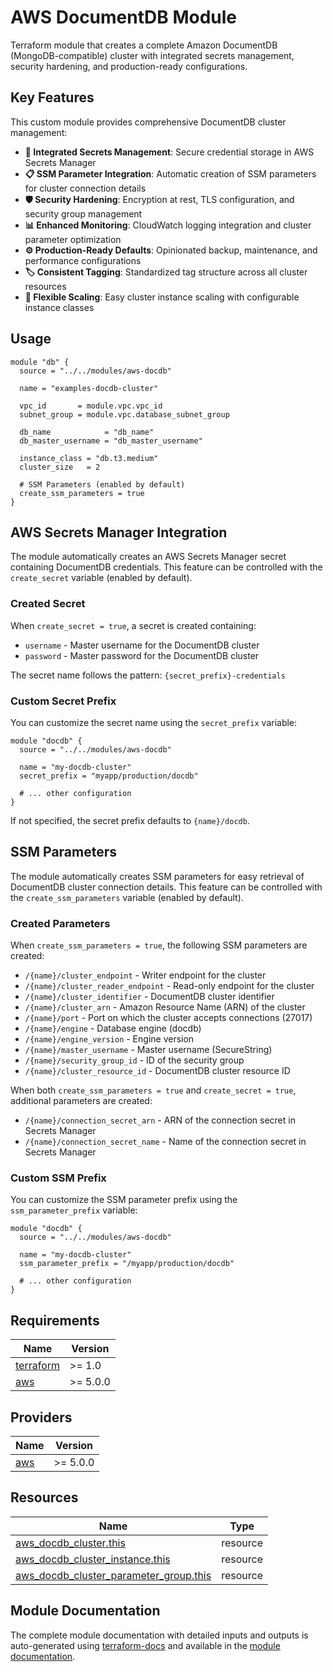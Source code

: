 # AWS DocumentDB Module

Terraform module that creates a complete Amazon DocumentDB (MongoDB-compatible) cluster with integrated secrets management, security hardening, and production-ready configurations.

## Key Features

This custom module provides comprehensive DocumentDB cluster management:

- **🔐 Integrated Secrets Management**: Secure credential storage in AWS Secrets Manager
- **📋 SSM Parameter Integration**: Automatic creation of SSM parameters for cluster connection details
- **🛡️ Security Hardening**: Encryption at rest, TLS configuration, and security group management
- **📊 Enhanced Monitoring**: CloudWatch logging integration and cluster parameter optimization
- **⚙️ Production-Ready Defaults**: Opinionated backup, maintenance, and performance configurations
- **🏷️ Consistent Tagging**: Standardized tag structure across all cluster resources
- **🔧 Flexible Scaling**: Easy cluster instance scaling with configurable instance classes

## Usage

```hcl
module "db" {
  source = "../../modules/aws-docdb"

  name = "examples-docdb-cluster"

  vpc_id       = module.vpc.vpc_id
  subnet_group = module.vpc.database_subnet_group

  db_name            = "db_name"
  db_master_username = "db_master_username"

  instance_class = "db.t3.medium"
  cluster_size   = 2

  # SSM Parameters (enabled by default)
  create_ssm_parameters = true
}
```

## AWS Secrets Manager Integration

The module automatically creates an AWS Secrets Manager secret containing DocumentDB credentials. This feature can be controlled with the `create_secret` variable (enabled by default).

### Created Secret

When `create_secret = true`, a secret is created containing:

- `username` - Master username for the DocumentDB cluster
- `password` - Master password for the DocumentDB cluster

The secret name follows the pattern: `{secret_prefix}-credentials`

### Custom Secret Prefix

You can customize the secret name using the `secret_prefix` variable:

```hcl
module "docdb" {
  source = "../../modules/aws-docdb"

  name = "my-docdb-cluster"
  secret_prefix = "myapp/production/docdb"
  
  # ... other configuration
}
```

If not specified, the secret prefix defaults to `{name}/docdb`.

## SSM Parameters

The module automatically creates SSM parameters for easy retrieval of DocumentDB cluster connection details. This feature can be controlled with the `create_ssm_parameters` variable (enabled by default).

### Created Parameters

When `create_ssm_parameters = true`, the following SSM parameters are created:

- `/{name}/cluster_endpoint` - Writer endpoint for the cluster
- `/{name}/cluster_reader_endpoint` - Read-only endpoint for the cluster
- `/{name}/cluster_identifier` - DocumentDB cluster identifier
- `/{name}/cluster_arn` - Amazon Resource Name (ARN) of the cluster
- `/{name}/port` - Port on which the cluster accepts connections (27017)
- `/{name}/engine` - Database engine (docdb)
- `/{name}/engine_version` - Engine version
- `/{name}/master_username` - Master username (SecureString)
- `/{name}/security_group_id` - ID of the security group
- `/{name}/cluster_resource_id` - DocumentDB cluster resource ID

When both `create_ssm_parameters = true` and `create_secret = true`, additional parameters are created:

- `/{name}/connection_secret_arn` - ARN of the connection secret in Secrets Manager
- `/{name}/connection_secret_name` - Name of the connection secret in Secrets Manager

### Custom SSM Prefix

You can customize the SSM parameter prefix using the `ssm_parameter_prefix` variable:

```hcl
module "docdb" {
  source = "../../modules/aws-docdb"

  name = "my-docdb-cluster"
  ssm_parameter_prefix = "/myapp/production/docdb"
  
  # ... other configuration
}
```

## Requirements

| Name | Version |
|------|---------|
| <a name="requirement_terraform"></a> [terraform](#requirement\_terraform) | >= 1.0 |
| <a name="requirement_aws"></a> [aws](#requirement\_aws) | >= 5.0.0 |

## Providers

| Name | Version |
|------|---------|
| <a name="provider_aws"></a> [aws](#provider\_aws) | >= 5.0.0 |

## Resources

| Name | Type |
|------|------|
| [aws_docdb_cluster.this](https://registry.terraform.io/providers/hashicorp/aws/latest/docs/resources/docdb_cluster) | resource |
| [aws_docdb_cluster_instance.this](https://registry.terraform.io/providers/hashicorp/aws/latest/docs/resources/docdb_cluster_instance) | resource |
| [aws_docdb_cluster_parameter_group.this](https://registry.terraform.io/providers/hashicorp/aws/latest/docs/resources/docdb_cluster_parameter_group) | resource |

## Module Documentation

The complete module documentation with detailed inputs and outputs is auto-generated using [terraform-docs](https://github.com/terraform-docs/terraform-docs) and available in the [module documentation](./docs/MODULE.md).
